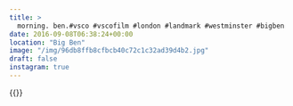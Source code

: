 ```yaml
---
title: >
  morning. ben.#vsco #vscofilm #london #landmark #westminster #bigben
date: 2016-09-08T06:38:24+00:00
location: "Big Ben"
image: "/img/96db8ffb8cfbcb40c72c1c32ad39d4b2.jpg"
draft: false
instagram: true
---
```


{{<photo src="/img/96db8ffb8cfbcb40c72c1c32ad39d4b2.jpg">}}
